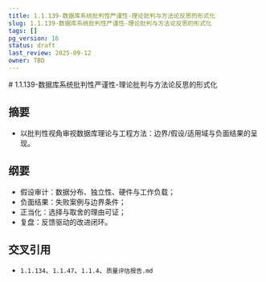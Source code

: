```yaml
---
title: 1.1.139-数据库系统批判性严谨性-理论批判与方法论反思的形式化
slug: 1.1.139-数据库系统批判性严谨性-理论批判与方法论反思的形式化
tags: []
pg_version: 16
status: draft
last_review: 2025-09-12
owner: TBD
---
```


﻿# 1.1.139-数据库系统批判性严谨性-理论批判与方法论反思的形式化

## 摘要

- 以批判性视角审视数据库理论与工程方法：边界/假设/适用域与负面结果的呈现。

## 纲要

- 假设审计：数据分布、独立性、硬件与工作负载；
- 负面结果：失败案例与边界条件；
- 正当化：选择与取舍的理由可证；
- 复盘：反馈驱动的改进闭环。

## 交叉引用

- `1.1.134`、`1.1.47`、`1.1.4`、`质量评估报告.md`
